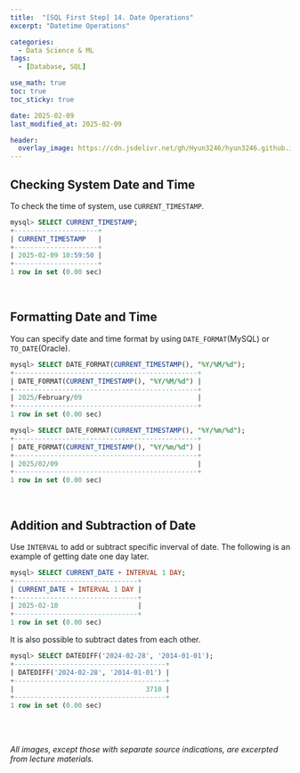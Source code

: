 ```yaml
---
title:  "[SQL First Step] 14. Date Operations"
excerpt: "Datetime Operations"

categories:
  - Data Science & ML
tags:
  - [Database, SQL]

use_math: true
toc: true
toc_sticky: true

date: 2025-02-09
last_modified_at: 2025-02-09

header:
  overlay_image: https://cdn.jsdelivr.net/gh/Hyun3246/hyun3246.github.io@master/image/overlay image/SQL First Step.png
---
```

## Checking System Date and Time
To check the time of system, use `CURRENT_TIMESTAMP`.

```sql
mysql> SELECT CURRENT_TIMESTAMP;
+---------------------+
| CURRENT_TIMESTAMP   |
+---------------------+
| 2025-02-09 10:59:50 |
+---------------------+
1 row in set (0.00 sec)
```

<br/>

## Formatting Date and Time
You can specify date and time format by using `DATE_FORMAT`(MySQL) or `TO_DATE`(Oracle).

```sql
mysql> SELECT DATE_FORMAT(CURRENT_TIMESTAMP(), "%Y/%M/%d");
+----------------------------------------------+
| DATE_FORMAT(CURRENT_TIMESTAMP(), "%Y/%M/%d") |
+----------------------------------------------+
| 2025/February/09                             |
+----------------------------------------------+
1 row in set (0.00 sec)

mysql> SELECT DATE_FORMAT(CURRENT_TIMESTAMP(), "%Y/%m/%d");
+----------------------------------------------+
| DATE_FORMAT(CURRENT_TIMESTAMP(), "%Y/%m/%d") |
+----------------------------------------------+
| 2025/02/09                                   |
+----------------------------------------------+
1 row in set (0.00 sec)
```

<br/>

## Addition and Subtraction of Date
Use `INTERVAL` to add or subtract specific inverval of date. The following is an example of getting date one day later.

```sql
mysql> SELECT CURRENT_DATE + INTERVAL 1 DAY;
+-------------------------------+
| CURRENT_DATE + INTERVAL 1 DAY |
+-------------------------------+
| 2025-02-10                    |
+-------------------------------+
1 row in set (0.00 sec)
```

It is also possible to subtract dates from each other.

```sql
mysql> SELECT DATEDIFF('2024-02-28', '2014-01-01');
+--------------------------------------+
| DATEDIFF('2024-02-28', '2014-01-01') |
+--------------------------------------+
|                                 3710 |
+--------------------------------------+
1 row in set (0.00 sec)
```

<br/>
<br/>

*All images, except those with separate source indications, are excerpted from lecture materials.*